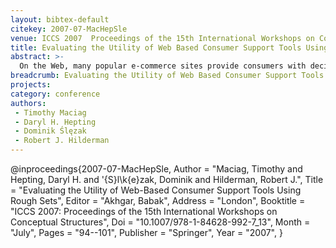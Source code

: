 ```yaml
---
layout: bibtex-default
citekey: 2007-07-MacHepSle
venue: ICCS 2007  Proceedings of the 15th International Workshops on Conceptual Structures
title: Evaluating the Utility of Web Based Consumer Support Tools Using Rough Sets (2007)
abstract: >-
  On the Web, many popular e-commerce sites provide consumers with decision support tools to assist them in their commerce-related decision-making. Many consumers will rank the utility of these tools quite highly. Data obtained from web usage mining analyses, which may provide knowledge about a user's online experiences, could help indicate the utility of these tools. This type of analysis could provide insight into whether provided tools are adequately assisting consumers in conducting their online shopping activities or if new or additional enhancements need consideration. Although some research in this regard has been described in previous literature, there is still much that can be done. The authors of this paper hypothesize that a measurement of consumer decision accuracy, i.e. a measurement preferences, could help indicate the utility of these tools. This paper describes a procedure developed towards this goal using elements of rough set theory. The authors evaluated the procedure using two support tools, one based on a tool developed by the US-EPA and the other developed by one of the authors called cogito. Results from the evaluation did provide interesting insights on the utility of both support tools. Although it was shown that the cogito tool obtained slightly higher decision accuracy, both tools could be improved from additional enhancements. Details of the procedure developed and results obtained from the evaluation will be provided. Opportunities for future work are also discussed.
breadcrumb: Evaluating the Utility of Web Based Consumer Support Tools Using Rough Sets (2007)
projects:
category: conference
authors:
 - Timothy Maciag 
 - Daryl H. Hepting 
 - Dominik Ślęzak 
 - Robert J. Hilderman 
---
```

@inproceedings{2007-07-MacHepSle,
	Author =  "Maciag, Timothy and Hepting, Daryl H. and \'{S}l\k{e}zak, Dominik and Hilderman, Robert J.",
	Title =  "Evaluating the Utility of Web-Based Consumer Support Tools Using Rough Sets",
	Editor =  "Akhgar, Babak",
	Address =  "London",
	Booktitle =  "ICCS 2007: Proceedings of the 15th International Workshops on Conceptual Structures",
	Doi =  "10.1007/978-1-84628-992-7\_13",
	Month =  "July",
	Pages =  "94--101",
	Publisher =  "Springer",
	Year =  "2007",
}
